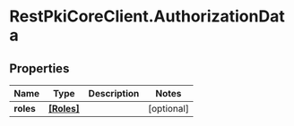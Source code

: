 # RestPkiCoreClient.AuthorizationData

## Properties
Name | Type | Description | Notes
------------ | ------------- | ------------- | -------------
**roles** | [**[Roles]**](Roles.md) |  | [optional] 
